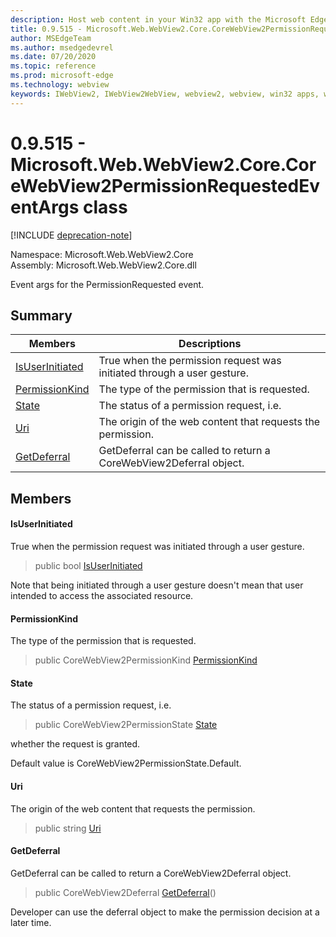 ```yaml
---
description: Host web content in your Win32 app with the Microsoft Edge WebView2 control
title: 0.9.515 - Microsoft.Web.WebView2.Core.CoreWebView2PermissionRequestedEventArgs
author: MSEdgeTeam
ms.author: msedgedevrel
ms.date: 07/20/2020
ms.topic: reference
ms.prod: microsoft-edge
ms.technology: webview
keywords: IWebView2, IWebView2WebView, webview2, webview, win32 apps, win32, edge, ICoreWebView2, ICoreWebView2Controller, browser control, edge html
---
```


# 0.9.515 - Microsoft.Web.WebView2.Core.CoreWebView2PermissionRequestedEventArgs class 

[!INCLUDE [deprecation-note](../../includes/deprecation-note.md)]

Namespace: Microsoft.Web.WebView2.Core\
Assembly: Microsoft.Web.WebView2.Core.dll

Event args for the PermissionRequested event.

## Summary

 Members                        | Descriptions
--------------------------------|---------------------------------------------
[IsUserInitiated](#isuserinitiated) | True when the permission request was initiated through a user gesture.
[PermissionKind](#permissionkind) | The type of the permission that is requested.
[State](#state) | The status of a permission request, i.e.
[Uri](#uri) | The origin of the web content that requests the permission.
[GetDeferral](#getdeferral) | GetDeferral can be called to return a CoreWebView2Deferral object.

## Members

#### IsUserInitiated 

True when the permission request was initiated through a user gesture.

> public bool [IsUserInitiated](#isuserinitiated)

Note that being initiated through a user gesture doesn't mean that user intended to access the associated resource.

#### PermissionKind 

The type of the permission that is requested.

> public CoreWebView2PermissionKind [PermissionKind](#permissionkind)

#### State 

The status of a permission request, i.e.

> public CoreWebView2PermissionState [State](#state)

whether the request is granted.

Default value is CoreWebView2PermissionState.Default.

#### Uri 

The origin of the web content that requests the permission.

> public string [Uri](#uri)

#### GetDeferral 

GetDeferral can be called to return a CoreWebView2Deferral object.

> public CoreWebView2Deferral [GetDeferral](#getdeferral)()

Developer can use the deferral object to make the permission decision at a later time.

